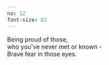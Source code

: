 ```yaml
---
no: 12
font-size: 82
---
```


Being proud of those,  
who you've never met or known -  
Brave fear in those eyes. 
